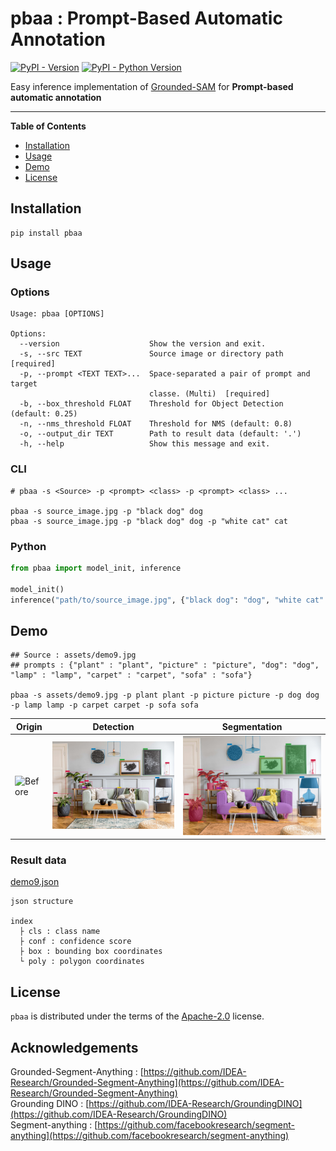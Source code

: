 # pbaa : Prompt-Based Automatic Annotation

[![PyPI - Version](https://img.shields.io/pypi/v/pbaa.svg)](https://pypi.org/project/pbaa)
[![PyPI - Python Version](https://img.shields.io/pypi/pyversions/pbaa.svg)](https://pypi.org/project/pbaa)

Easy inference implementation of [Grounded-SAM](https://github.com/IDEA-Research/Grounded-Segment-Anything) for
**Prompt-based automatic annotation**

-----

**Table of Contents**

- [Installation](#installation)
- [Usage](#Usage)
- [Demo](#Demo)
- [License](#license)

## Installation

```console
pip install pbaa
```

## Usage

### Options

```console
Usage: pbaa [OPTIONS]

Options:
  --version                    Show the version and exit.
  -s, --src TEXT               Source image or directory path  [required]
  -p, --prompt <TEXT TEXT>...  Space-separated a pair of prompt and target
                               classe. (Multi)  [required]
  -b, --box_threshold FLOAT    Threshold for Object Detection (default: 0.25)
  -n, --nms_threshold FLOAT    Threshold for NMS (default: 0.8)
  -o, --output_dir TEXT        Path to result data (default: '.')
  -h, --help                   Show this message and exit.
```

### CLI

```console
# pbaa -s <Source> -p <prompt> <class> -p <prompt> <class> ...

pbaa -s source_image.jpg -p "black dog" dog
pbaa -s source_image.jpg -p "black dog" dog -p "white cat" cat
```

### Python

```python
from pbaa import model_init, inference

model_init()
inference("path/to/source_image.jpg", {"black dog": "dog", "white cat": "cat"})
```

## Demo

```console
## Source : assets/demo9.jpg
## prompts : {"plant" : "plant", "picture" : "picture", "dog": "dog", "lamp" : "lamp", "carpet" : "carpet", "sofa" : "sofa"}

pbaa -s assets/demo9.jpg -p plant plant -p picture picture -p dog dog -p lamp lamp -p carpet carpet -p sofa sofa
```

| Origin                                                                          | Detection                                                                              | Segmentation                                                                           |
|---------------------------------------------------------------------------------|----------------------------------------------------------------------------------------|----------------------------------------------------------------------------------------|
| ![Before](https://github.com/dh031200/pbaa/blob/main/assets/demo9.jpg?raw=true) | ![detection](https://github.com/dh031200/pbaa/blob/main/assets/demo9_det.jpg?raw=true) | ![detection](https://github.com/dh031200/pbaa/blob/main/assets/demo9_seg.jpg?raw=true) |
### Result data
[demo9.json](assets/demo9.json)<br>
```console
json structure

index
  ├ cls : class name
  ├ conf : confidence score
  ├ box : bounding box coordinates
  └ poly : polygon coordinates
```
## License

`pbaa` is distributed under the terms of the [Apache-2.0](https://spdx.org/licenses/Apache-2.0.html) license.

## Acknowledgements

Grounded-Segment-Anything : [https://github.com/IDEA-Research/Grounded-Segment-Anything](https://github.com/IDEA-Research/Grounded-Segment-Anything)<br>
Grounding DINO : [https://github.com/IDEA-Research/GroundingDINO](https://github.com/IDEA-Research/GroundingDINO)<br>
Segment-anything : [https://github.com/facebookresearch/segment-anything](https://github.com/facebookresearch/segment-anything)<br>

